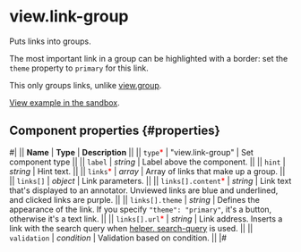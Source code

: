 # view.link-group

Puts links into groups.

The most important link in a group can be highlighted with a border: set the `theme` property to `primary` for this link.

This only groups links, unlike [view.group](view.group.md).

[View example in the sandbox](https://ya.cc/t/M1VwlI_RHZNkC).

## Component properties {#properties}

#|
|| **Name** | **Type** | **Description** ||
|| `type`<span style="color: red">\*</span> | "view.link-group" | Set component type ||
|| `label` | _string_ | Label above the component. ||
|| `hint` | _string_ | Hint text. ||
|| `links`<span style="color: red">\*</span> | _array_ | Array of links that make up a group. ||
|| `links[]` | _object_ | Link parameters. ||
|| `links[].content`<span style="color: red">\*</span> | _string_ | Link text that's displayed to an annotator. Unviewed links are blue and underlined, and clicked links are purple. ||
|| `links[].theme` | _string_ | Defines the appearance of the link. If you specify `"theme": "primary"`, it's a button, otherwise it's a text link. ||
|| `links[].url`<span style="color: red">\*</span> | _string_ | Link address. Inserts a link with the search query when [helper. search-query](helper.search-query.md) is used. ||
|| `validation` | _condition_ | Validation based on condition. ||
|#
